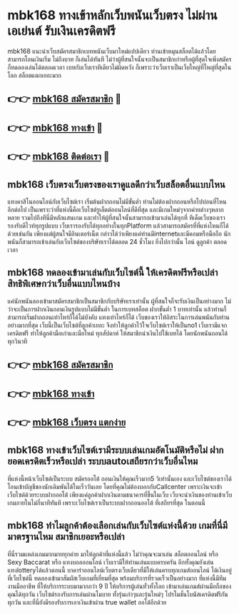 # mbk168 ทางเข้าหลักเว็บพนันเว็บตรง ไม่ผ่านเอเย่นต์ รับเงินเครดิตฟรี

mbk168 แนะนำเว็บสมัครสมาชิกเบทพนันเว็บมาใหม่แปปเดียว ท่านเข้าหมุนสล็อตได้แล้วโดยสามารถโอนเงินเริ่ม ไม่ถึงบาท ก็เล่นได้ทันที ไม่ว่าผู้ที่สนใจนั้นจะเป็นสมาชิกเก่าหรือผู้ที่สุดใจเพิ่งสมัคร ก็ทดลองเล่นได้ตลอดเวลา เบทกับเว็บเราทีเดียวไม่ผิดหวัง ก็เพราะว่าเว็บเราเป็นเว็บใหญ่ที่ใหญ่ที่สุดในโลก สล็อตแตกเยอะมาก

## 👉👉 [mbk168 สมัครสมาชิก](https://bit.ly/3Ckzg5n) 🎰
## 👉👉 [mbk168 ทางเข้า](https://bit.ly/3Ckzg5n) 🎰
## 👉👉 [mbk168 ติดต่อเรา](https://bit.ly/3Ckzg5n) 🎰

## mbk168 เว็บตรงเว็บตรงของเราดูแลดีกว่าเว็บสล็อตอื่นแบบไหน
แทงคาสิโนออนไลน์กับเว็บไซต์เรา เริ่มต้นฝากถอนไม่มีขั้นต่ำ ท่านไม่ต้องฝากถอนหรือไปบ่อนที่ไหนอีกต่อไป เป็นเพราะว่าที่แห่งนี้คือเว็บไซต์รูเล็ตต์ออนไลน์ที่ดีที่สุด และมีเกมใหม่ๆจากค่ายต่างๆหลากหลาย รวมไปถึงทีนี่มีหลักแสนเกม และทำให้ผู้ที่สนใจนั้นสามารถเข้ามาเล่นได้ทุกที่ ทีเด็ดเว็บของเรารองรับดีไวท์ทุกรูปแบบ เว็บเรารองรับได้ทุกอย่างในทุกPlatform แล้วสามารถสมัครที่ที่แห่งไหนก็ได้ด้วยเช่นกัน เพียงแต่ผู้สนใจมีอินเตอร์เน็ต กล่าวได้ว่าเพียงแค่ท่านมีinternetและมีคอมหรือมือถือ นักพนันก็สามารถเข้าเล่นกับเว็บไซต์ของบริษัทเราได้ตลอด 24 ชั่วโมง ยิ่งไปกว่านั้น ไลน์ ดูลูกค้า ตลอดเวลา

## mbk168 ทดลองเข้ามาเล่นกับเว็บไซต์นี้ ให้เครดิตฟรีหรือเปล่า สิทธิพิเศษกว่าเว็บอื่นแบบไหนบ้าง
แค่นักพนันลองเข้ามาสมัครสมาชิกเป็นสมาชิกกับบริษัทเราเท่านั้น ผู้ที่สนใจก็จะรับเงินเป็นอย่างมาก ไม่ว่าจะเป็นการฝากเงินถอนเงินรูปแบบไม่มีขั้นต่ำ ในการเบทสล็อต ฝากขั้นต่ำ 1 บาทเท่านั้น แล้วท่านก็สามารถเริ่มฝากถอนเท่าไหร่ก็ได้ไม่บังคับ แทงเท่าไหร่ก็ได้ เว็บของเราให้อิสระในการเล่นพนันกับท่านอย่างมากที่สุด เว็บนี้เป็นเว็บไซต์ที่ลูกค้าเยอะ จึงทำให้ลูกค้าไว้ใจเว็บไซต์เราให้เป็นno1 เว็บเรามีแจกเครดิตฟรี ทำให้ลูกค้ามือเก่าและมือใหม่ ทุกสัปดาห์ ให้สมาชิกนำเงินไปใช้เบทได้ โดยนักพนันถอนได้ทุกวินาที

## 👉👉 [mbk168 สมัครสมาชิก](https://bit.ly/3Ckzg5n)
## 👉👉 [mbk168 ทางเข้า](https://bit.ly/3Ckzg5n)
## 👉👉 [mbk168 เว็บตรง แตกง่าย](https://bit.ly/3Ckzg5n)

## mbk168 ทางเข้าเว็บไซต์เรามีระบบเล่นเกมอัตโนมัติหรือไม่ ฝากยอดเครดิตเร็วหรือเปล่า ระบบautoเสถียรกว่าเว็บอื่นไหม
ที่แห่งนี้หน้าเว็บไซต์เป็นระบบ สมัครออโต้ ถอนเงินให้คุณเร็วมาก5 วิเท่านั้นเอง และเว็บไซต์ของเราได้โอนเข้าบัญชีของนักเดิมพันได้ในเร็ววันเลย โดยที่คุณไม่ต้องบอกกับCallcenter เพราะเงินจะเข้าเว็บไซต์ด้วยระบบฝากออโต้ เพียงแค่ลูกค้าฝากเงินตามธนาคารที่ขึ้นในเว็บ เว็บจะนำเงินของท่านเข้าเว็บเกมภายในไม่กี่นาทีทันที เพราะเว็บไซต์เราเป็นระบบฝากถอนออโต้ ที่เสถียรที่สุด ในตอนนี้

## mbk168 ทำไมลูกค้าต้องเลือกเล่นกับเว็บไซต์แห่งนี้ด้วย เกมที่นี่มีมาตรฐานไหม สมาชิกเยอะหรือเปล่า
ที่นี่รวมแหล่งเกมมากมายทุกค่าย มาให้ลูกค้าที่แห่งนี้แล้ว ไม่ว่าคุณจะมาเล่น สล็อตออนไลน์ หรือ Sexy Baccarat หรือ แทงบอลออนไลน์ เว็บเรามีให้ท่านเล่นแบบครบครัน อีกทั้งคุณยังเล่นแทงlotteryได้แล้วตอนนี้ บาคาร่าออนไลน์เว็บตรงเว็บเดียวที่มีให้เล่นครบทุกเกมส์ออนไลน์ ได้เงินอยู่ที่เว็บไซต์นี้ ทดลองเข้ามาสัมผัสเว็บเกมที่เยี่ยมที่สุด พร้อมบริการที่รวดเร็วเป็นอย่างมาก ที่แห่งนี้มีทีมงานมืออาชีพ ที่ให้บริการระบบมามากกว่า 9 ปี ให้บริการผู้เล่นทั่วทั้งโลก เข้ามาเล่นเกมส์ผ่านมือถือของคุณได้ทุกวัน เว็บไซต์รองรับการเล่นผ่านโมบาย ทั้งรุ่นเก่าๆและรุ่นใหม่ๆ โปรโมชั่นโบนัสเครดิตฟรีกันทุกวัน และที่นี่ยังมีรองรับการเอาเงินเข้าผ่าน true wallet ออโต้อีกด้วย
